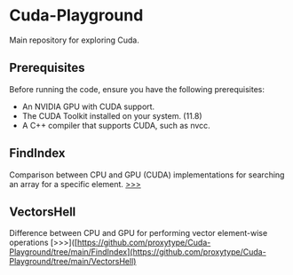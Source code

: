 # Cuda-Playground
Main repository for exploring Cuda.

## Prerequisites
Before running the code, ensure you have the following prerequisites:

* An NVIDIA GPU with CUDA support.
* The CUDA Toolkit installed on your system. (11.8)
* A C++ compiler that supports CUDA, such as nvcc.

## FindIndex
Comparison between CPU and GPU (CUDA) implementations for searching an array for a specific element.
[>>>](https://github.com/proxytype/Cuda-Playground/tree/main/FindIndex)

## VectorsHell
Difference between CPU and GPU for performing vector element-wise operations
[>>>]([https://github.com/proxytype/Cuda-Playground/tree/main/FindIndex](https://github.com/proxytype/Cuda-Playground/tree/main/VectorsHell)
